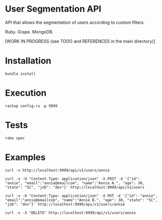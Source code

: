 # User Segmentation API

API that allows the segmentation of users according to custom filters.

Ruby. Grape. MongoDB.

[WORK IN PROGRESS (see TODO and REFERENCES in the main directory)]

# Installation

```
bundle install
```

# Execution

```
rackup config.ru -p 9999
```

# Tests

```
rake spec
```

# Examples

```
curl -v http://localhost:9999/api/v1/users/annie
```

```
curl -v -H "Content-Type: application/json" -X POST -d '{"id": "annie", "email":"annie@emailcom", "name":"Annie A.", "age": 30, "state": "SC", "job": "dev"}' http://localhost:9999/api/v1/users
```

```
curl -v -H "Content-Type: application/json" -X PUT -d '{"id": "annie", "email":"annie@emailcom", "name":"Annie B.", "age": 30, "state": "SC", "job": "dev"}' http://localhost:9999/api/v1/users/annie
```

```
curl -v -X "DELETE" http://localhost:9999/api/v1/users/annie
```
